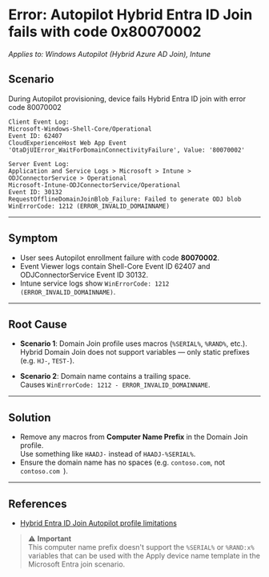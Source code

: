 # Error: Autopilot Hybrid Entra ID Join fails with code 0x80070002
*Applies to: Windows Autopilot (Hybrid Azure AD Join), Intune*

## Scenario
During Autopilot provisioning, device fails Hybrid Entra ID join with error code 80070002
```
Client Event Log:
Microsoft-Windows-Shell-Core/Operational
Event ID: 62407
CloudExperienceHost Web App Event
'OtaDjUIError_WaitForDomainConnectivityFailure', Value: '80070002'
```
```
Server Event Log:
Application and Service Logs > Microsoft > Intune > ODJConnectorService > Operational
Microsoft-Intune-ODJConnectorService/Operational  
Event ID: 30132  
RequestOfflineDomainJoinBlob_Failure: Failed to generate ODJ blob  
WinErrorCode: 1212 (ERROR_INVALID_DOMAINNAME)  
```

---

## Symptom
- User sees Autopilot enrollment failure with code **80070002**.  
- Event Viewer logs contain Shell-Core Event ID 62407 and ODJConnectorService Event ID 30132.  
- Intune service logs show `WinErrorCode: 1212 (ERROR_INVALID_DOMAINNAME)`.

---

## Root Cause
- **Scenario 1**: Domain Join profile uses macros (`%SERIAL%`, `%RAND%`, etc.).  
  Hybrid Domain Join does not support variables — only static prefixes (e.g. `HJ-`, `TEST-`).  

- **Scenario 2**: Domain name contains a trailing space.  
  Causes `WinErrorCode: 1212 - ERROR_INVALID_DOMAINNAME`.

---

## Solution
- Remove any macros from **Computer Name Prefix** in the Domain Join profile.  
  Use something like `HAADJ-` instead of `HAADJ-%SERIAL%`.  
- Ensure the domain name has no spaces (e.g. `contoso.com`, not `contoso.com `).

---

## References
- [Hybrid Entra ID Join Autopilot profile limitations](https://learn.microsoft.com/en-us/autopilot/tutorial/user-driven/hybrid-azure-ad-join-domain-join-profile)

> ⚠️ **Important**  
> This computer name prefix doesn't support the `%SERIAL%` or `%RAND:x%` variables that can be used with the Apply device name template in the Microsoft Entra join scenario.